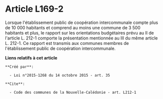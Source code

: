 # Article L169-2

Lorsque l'établissement public de coopération intercommunale compte plus de 10 000 habitants et comprend au moins une commune
de 3 500 habitants et plus, le rapport sur les orientations budgétaires prévu au II de l'article L. 212-1 comporte la
présentation mentionnée au III du même article L. 212-1. Ce rapport est transmis aux communes membres de l'établissement
public de coopération intercommunale.

**Liens relatifs à cet article**

	**Créé par**:

	  - Loi n°2015-1268 du 14 octobre 2015 - art. 35

	**Cite**:

	  - Code des communes de la Nouvelle-Calédonie - art. L212-1
